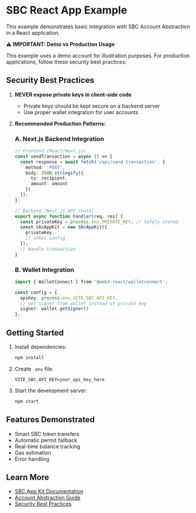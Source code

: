 # SBC React App Example

This example demonstrates basic integration with SBC Account Abstraction in a React application.

⚠️ **IMPORTANT: Demo vs Production Usage**

This example uses a demo account for illustration purposes. For production applications, follow these security best practices:

## Security Best Practices

1. **NEVER expose private keys in client-side code**
   - Private keys should be kept secure on a backend server
   - Use proper wallet integration for user accounts

2. **Recommended Production Patterns:**

   ### A. Next.js Backend Integration

   ```typescript
   // Frontend (React/Next.js)
   const sendTransaction = async () => {
     const response = await fetch('/api/send-transaction', {
       method: 'POST',
       body: JSON.stringify({
         to: recipient,
         amount: amount
       })
     });
   };

   // Backend (Next.js API route)
   export async function handler(req, res) {
     const privateKey = process.env.PRIVATE_KEY; // Safely stored
     const sbcAppKit = new SbcAppKit({
       privateKey,
       // other config
     });
     // Handle transaction
   }
   ```

   ### B. Wallet Integration

   ```typescript
   import { WalletConnect } from '@web3-react/walletconnect';
   
   const config = {
     apiKey: process.env.VITE_SBC_API_KEY,
     // Get signer from wallet instead of private key
     signer: wallet.getSigner()
   };
   ```

## Getting Started

1. Install dependencies:

   ```bash
   npm install
   ```

2. Create `.env` file:

   ```
   VITE_SBC_API_KEY=your_api_key_here
   ```

3. Start the development server:

   ```bash
   npm start
   ```

## Features Demonstrated

- Smart SBC token transfers
- Automatic permit fallback
- Real-time balance tracking
- Gas estimation
- Error handling

## Learn More

- [SBC App Kit Documentation](https://docs.stablecoin.xyz)
- [Account Abstraction Guide](https://docs.stablecoin.xyz/guides/account-abstraction)
- [Security Best Practices](https://docs.stablecoin.xyz/security)
